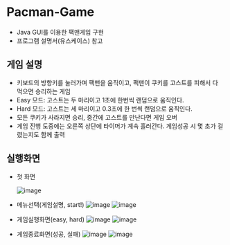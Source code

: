 # Pacman-Game
- Java GUI를 이용한 팩맨게임 구현
- 프로그램 설명서(유스케이스) 참고

## 게임 설명
- 키보드의 방향키를 눌러가며 팩맨을 움직이고, 팩맨이 쿠키를 고스트를 피해서 다 먹으면 승리하는 게임
- Easy 모드: 고스트는 두 마리이고 1초에 한번씩 랜덤으로 움직인다.
- Hard 모드: 고스트는 세 마리이고 0.3초에 한 번씩 랜덤으로 움직인다.
- 모든 쿠키가 사라지면 승리, 중간에 고스트를 만난다면 게임 오버
- 게임 진행 도중에는 오른쪽 상단에 타이머가 계속 흘러간다. 게임성공 시 몇 초가 걸렸는지도 함께 출력

## 실행화면
- 첫 화면

  ![image](https://user-images.githubusercontent.com/52206971/92685680-35f10d00-f373-11ea-96d7-2dab19047850.png)

- 메뉴선택(게임설명, start!)
  ![image](https://user-images.githubusercontent.com/52206971/92685711-4b663700-f373-11ea-9f31-e81b973c7717.png)
 ![image](https://user-images.githubusercontent.com/52206971/92685722-4dc89100-f373-11ea-830a-6916d91e65df.png)

- 게임실행화면(easy, hard)
  ![image](https://user-images.githubusercontent.com/52206971/92685758-5b7e1680-f373-11ea-938e-f1b3dabaa7b5.png)
 ![image](https://user-images.githubusercontent.com/52206971/92685767-5de07080-f373-11ea-8ab2-3f2918329e11.png)

- 게임종료화면(성공, 실패)
  ![image](https://user-images.githubusercontent.com/52206971/92685806-6fc21380-f373-11ea-8893-102e2741865c.png)
![image](https://user-images.githubusercontent.com/52206971/92685814-72246d80-f373-11ea-9e1c-50179b0ab369.png)
